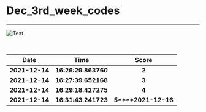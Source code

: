 # Dec_3rd_week_codes
<hr>

![Test](https://github.com/hdmtp-s-basement/Dec_3rd_week_codes/actions/workflows/main.yml/badge.svg)

<br>

Date | Time | Score
:-----------:|:----------:|:--------:
**2021-12-14** | **16:26:29.863760** | **2**
**2021-12-14** | **16:27:39.652168** | **3**
**2021-12-14** | **16:29:18.427275** | **4**
**2021-12-14** | **16:31:43.241723** | **5****2021-12-16** | **21:09:16.783653** | **21**